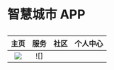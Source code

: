 # 智慧城市 APP

## 
主页                |  服务       |        社区        |   个人中心
:-------------------------:|:-------------------------:|:-------------------------:|:-------------------------:
![](https://github.com/birdbone/flutter_smart_city/blob/master/screenshots/home.png?raw=true)|![]
